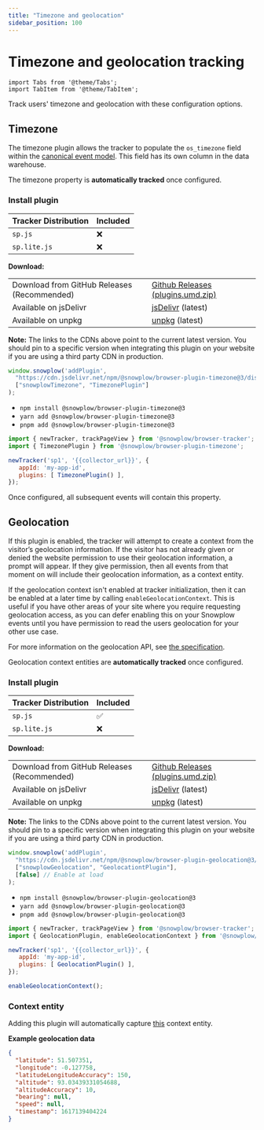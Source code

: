 ```yaml
---
title: "Timezone and geolocation"
sidebar_position: 100
---
```


# Timezone and geolocation tracking

```mdx-code-block
import Tabs from '@theme/Tabs';
import TabItem from '@theme/TabItem';
```

Track users' timezone and geolocation with these configuration options.

## Timezone

The timezone plugin allows the tracker to populate the `os_timezone` field within the [canonical event model](/docs/fundamentals/canonical-event/index.md). This field has its own column in the data warehouse.

The timezone property is **automatically tracked** once configured.

### Install plugin

<Tabs groupId="platform" queryString>
  <TabItem value="js" label="JavaScript (tag)" default>

| Tracker Distribution | Included |
|----------------------|----------|
| `sp.js`              | ❌        |
| `sp.lite.js`         | ❌        |

**Download:**

<table class="has-fixed-layout"><tbody><tr><td>Download from GitHub Releases (Recommended)</td><td><a href="https://github.com/snowplow/snowplow-javascript-tracker/releases" target="_blank" rel="noreferrer noopener">Github Releases (plugins.umd.zip)</a></td></tr><tr><td>Available on jsDelivr</td><td><a href="https://cdn.jsdelivr.net/npm/@snowplow/browser-plugin-timezone@3/dist/index.umd.min.js" target="_blank" rel="noreferrer noopener">jsDelivr</a> (latest)</td></tr><tr><td>Available on unpkg</td><td><a href="https://unpkg.com/@snowplow/browser-plugin-timezone@3/dist/index.umd.min.js" target="_blank" rel="noreferrer noopener">unpkg</a> (latest)</td></tr></tbody></table>

**Note:** The links to the CDNs above point to the current latest version. You should pin to a specific version when integrating this plugin on your website if you are using a third party CDN in production.

```javascript
window.snowplow('addPlugin', 
  "https://cdn.jsdelivr.net/npm/@snowplow/browser-plugin-timezone@3/dist/index.umd.min.js",
  ["snowplowTimezone", "TimezonePlugin"]
);
```

  </TabItem>
  <TabItem value="browser" label="Browser (npm)">

- `npm install @snowplow/browser-plugin-timezone@3`
- `yarn add @snowplow/browser-plugin-timezone@3`
- `pnpm add @snowplow/browser-plugin-timezone@3`

```javascript
import { newTracker, trackPageView } from '@snowplow/browser-tracker';
import { TimezonePlugin } from '@snowplow/browser-plugin-timezone';

newTracker('sp1', '{{collector_url}}', { 
   appId: 'my-app-id', 
   plugins: [ TimezonePlugin() ],
});
```
  </TabItem>
</Tabs>

Once configured, all subsequent events will contain this property.

## Geolocation

If this plugin is enabled, the tracker will attempt to create a context from the visitor’s geolocation information. If the visitor has not already given or denied the website permission to use their geolocation information, a prompt will appear. If they give permission, then all events from that moment on will include their geolocation information, as a context entity.

If the geolocation context isn't enabled at tracker initialization, then it can be enabled at a later time by calling `enableGeolocationContext`. This is useful if you have other areas of your site where you require requesting geolocation access, as you can defer enabling this on your Snowplow events until you have permission to read the users geolocation for your other use case.

For more information on the geolocation API, see [the specification](http://dev.w3.org/geo/api/spec-source.html).

Geolocation context entities are **automatically tracked** once configured.

### Install plugin

<Tabs groupId="platform" queryString>
  <TabItem value="js" label="JavaScript (tag)" default>

| Tracker Distribution | Included |
|----------------------|----------|
| `sp.js`              | ✅        |
| `sp.lite.js`         | ❌        |

**Download:**

<table class="has-fixed-layout"><tbody><tr><td>Download from GitHub Releases (Recommended)</td><td><a href="https://github.com/snowplow/snowplow-javascript-tracker/releases" target="_blank" rel="noreferrer noopener">Github Releases (plugins.umd.zip)</a></td></tr><tr><td>Available on jsDelivr</td><td><a href="https://cdn.jsdelivr.net/npm/@snowplow/browser-plugin-geolocation@3/dist/index.umd.min.js" target="_blank" rel="noreferrer noopener">jsDeliv</a><a href="https://cdn.jsdelivr.net/npm/@snowplow/browser-plugin-consent@3/dist/index.umd.min.js" target="_blank" rel="noreferrer noopener">r</a> (latest)</td></tr><tr><td>Available on unpkg</td><td><a href="https://unpkg.com/@snowplow/browser-plugin-geolocation@3/dist/index.umd.min.js" target="_blank" rel="noreferrer noopener">unpkg</a> (latest)</td></tr></tbody></table>

**Note:** The links to the CDNs above point to the current latest version. You should pin to a specific version when integrating this plugin on your website if you are using a third party CDN in production.

```javascript
window.snowplow('addPlugin', 
  "https://cdn.jsdelivr.net/npm/@snowplow/browser-plugin-geolocation@3/dist/index.umd.min.js",
  ["snowplowGeolocation", "GeolocationtPlugin"],
  [false] // Enable at load
);
```

  </TabItem>
  <TabItem value="browser" label="Browser (npm)">

- `npm install @snowplow/browser-plugin-geolocation@3`
- `yarn add @snowplow/browser-plugin-geolocation@3`
- `pnpm add @snowplow/browser-plugin-geolocation@3` 

```javascript
import { newTracker, trackPageView } from '@snowplow/browser-tracker';
import { GeolocationPlugin, enableGeolocationContext } from '@snowplow/browser-plugin-geolocation';

newTracker('sp1', '{{collector_url}}', { 
   appId: 'my-app-id', 
   plugins: [ GeolocationPlugin() ],
});

enableGeolocationContext();
```

  </TabItem>
</Tabs>

### Context entity

Adding this plugin will automatically capture [this](https://github.com/snowplow/iglu-central/blob/master/schemas/com.snowplowanalytics.snowplow/geolocation_context/jsonschema/1-1-0) context entity.

**Example geolocation data**

```json
{
  "latitude": 51.507351,
  "longitude": -0.127758,
  "latitudeLongitudeAccuracy": 150,
  "altitude": 93.03439331054688,
  "altitudeAccuracy": 10,
  "bearing": null,
  "speed": null,
  "timestamp": 1617139404224
}
```
